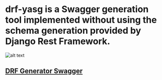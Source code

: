 # drf-yasg is a Swagger generation tool implemented without using the schema generation provided by Django Rest Framework. 

![alt text](https://telegra.ph/file/afac9829265e67b16c01e.jpg)
## [DRF Generator Swagger](https://drf-generator-swagger.vercel.app/docs/)
